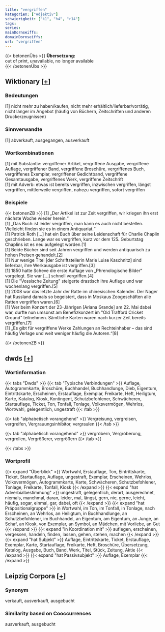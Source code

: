 ```yaml
---
title: "vergriffen"
kategorien: ["Adjektiv"]
schwierigkeit: ["k1", "h4", "r14"]
tags:
series:
mainDornseiffs:
domainDornseiffs:
url: "vergriffen"
---
```


{{< betonenÜbs >}}
**Übersetzung:**  
out of  print, unavailable, no longer available  
{{< /betonenÜbs >}}

## Wiktionary [[+](https://de.wiktionary.org/wiki/vergriffen)]

### Bedeutungen
[1] nicht mehr zu haben/kaufen, nicht mehr erhältlich/lieferbar/vorrätig, nicht länger im Angebot (häufig von Büchern, Zeitschriften und anderen Druckerzeugnissen)  

### Sinnverwandte
[1] abverkauft, ausgegangen, ausverkauft  

### Wortkombinationen
[1] mit Substantiv: vergriffener Artikel, vergriffene Ausgabe, vergriffene Auflage, vergriffener Band, vergriffene Broschüre, vergriffenes Buch, vergriffenes Exemplar, vergriffener Gedichtband, vergriffene Gesamtausgabe, vergriffenes Werk, vergriffene Zeitschrift  
[1] mit Adverb: etwas ist bereits vergriffen, inzwischen vergriffen, längst vergriffen, mittlerweile vergriffen, nahezu vergriffen, sofort vergriffen  

### Beispiele
{{< betonenZB >}}
[1] „Der Artikel ist zur Zeit vergriffen, wir kriegen ihn erst nächste Woche wieder herein.“  
[1] „Das Buch ist leider vergriffen, man kann es auch nicht bestellen. Vielleicht finden sie es in einem Antiquariat.“  
[1] Patrick Roth […] hat ein Buch über seine Leidenschaft für Charlie Chaplin geschrieben. Lange war es vergriffen, kurz vor dem 125. Geburtstag Chaplins ist es neu aufgelegt worden.[1]  
[1] Beide Bücher sind seit Jahren vergriffen und werden antiquarisch zu hohen Preisen gehandelt.[2]  
[1] Nur wenige Titel [der Schriftstellerin Marie Luise Kaschnitz] sind lieferbar, ihre Werkausgabe ist vergriffen.[3]  
[1] 1850 hatte Scheve die erste Auflage von „Phrenologische Bilder“ vorgelegt. Sie war […] schnell vergriffen.[4]  
[1] Die "Vossische Zeitung" steigerte drastisch ihre Auflage und war wochenlang vergriffen.[5]  
[1] 2008 war das letzte Jahr der Ratte im chinesischen Kalender. Der Nager hat Russland damals so begeistert, dass in Moskaus Zoogeschäften alle Ratten vergriffen waren.[6]  
[1] Wer beim Konzert der 23-Jährigen [Ariana Grande] am 22. Mai dabei war, durfte nun umsonst am Benefizkonzert im "Old Trafford Cricket Ground" teilnehmen. Sämtliche Karten waren nach kurzer Zeit bereits vergriffen.[7]  
[1] „Es gibt für vergriffene Werke Zahlungen an Rechteinhaber – das sind häufig Verlage und weit weniger häufig die Autoren.“[8]  

{{< /betonenZB >}}


## dwds [[+](https://www.dwds.de/wb/vergriffen)]

### Wortinformation
{{< tabs "Dwds" >}}
{{< tab "Typische Verbindungen" >}}
Auflage, Autogrammkarte, Broschüre, Buchhandel, Buchhandlunge, Dieb, Eigentum, Eintrittskarte, Erscheinen, Erstauflage, Exemplar, Freikarte, Heft, Heiligtum, Karte, Katalog, Kiosk, Kontingent, Schutzbefohlener, Schwächeren, Startauflage, Ticket, Ton, Tonfall, Tonlage, Volksvermögen, Wehrlos, Wortwahl, gelegentlich, ungestraft
{{< /tab >}}

{{< tab "alphabetisch vorangehend" >}}
Vergreisung, vergreisen, vergreifen, Vergrauungsinhibitor, vergraulen
{{< /tab >}}

{{< tab "alphabetisch vorangehend" >}}
vergröbern, Vergröberung, vergrollen, Vergrößerer, vergrößern
{{< /tab >}}

{{< /tabs >}}

### Wortprofil
{{< expand "Überblick" >}} Wortwahl, Erstauflage, Ton, Eintrittskarte, Ticket, Startauflage, Auflage, ungestraft, Exemplar, Erscheinen, Wehrlos, Volksvermögen, Autogrammkarte, Karte, Schwächeren, Schutzbefohlener, Tonlage, Freikarte, Tonfall, Kiosk {{< /expand >}}
{{< expand "hat Adverbialbestimmung" >}} ungestraft, gelegentlich, derart, ausgerechnet, niemals, manchmal, daran, leider, mal, längst, gern, nie, gerne, leicht, häufig, sogar, einmal, gar, dabei, oft {{< /expand >}}
{{< expand "hat Präpositionalgruppe" >}} in Wortwahl, im Ton, im Tonfall, in Tonlage, nach Erscheinen, an Wehrlos, an Heiligtum, in Buchhandlunge, an Schutzbefohlener, im Buchhandel, an Eigentum, am Eigentum, an Junge, an Schaf, an Kiosk, von Exemplar, an Symbol, an Mädchen, mit Vorliebe, an Gut {{< /expand >}}
{{< expand "in Koordination mit" >}} auflegen, erscheinen, vergessen, handeln, finden, lassen, gehen, stehen, machen {{< /expand >}}
{{< expand "hat Subjekt" >}} Auflage, Eintrittskarte, Ticket, Erstauflage, Exemplar, Karte, Startauflage, Freikarte, Heft, Broschüre, Übersetzung, Katalog, Ausgabe, Buch, Band, Werk, Titel, Stück, Zeitung, Aktie {{< /expand >}}
{{< expand "hat Passivsubjekt" >}} Auflage, Exemplar {{< /expand >}}

## Leipzig Corpora [[+](https://corpora.uni-leipzig.de/en/res?word=vergriffen&corpusId=deu_newscrawl-public_2018)]


### Synonym
verkauft, ausverkauft, ausgebucht


### Similarity based on Cooccurrences
ausverkauft, ausgebucht

